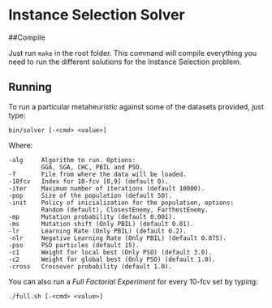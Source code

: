 Instance Selection Solver
=========================

##Compile

Just run `make` in the root folder. This command will compile everything you need to run the different solutions for the Instance Selection problem.

## Running

To run a particular metaheuristic against some of the datasets provided, just type:

	bin/solver [-<cmd> <value>]

Where:

	-alg     Algorithm to run. Options:
	         GGA, SGA, CHC, PBIL and PSO.
	-f       File from where the data will be loaded.
	-10fcv   Index for 10-fcv [0,9] (default 0).
	-iter    Maximum number of iterations (default 10000).
	-pop     Size of the population (default 50).
	-init    Policy of inicialization for the population, options:
	         Random (default), ClosestEnemy, FarthestEnemy.
	-mp      Mutation probability (default 0.001).
	-ms      Mutation shift (Only PBIL) (default 0.01).
	-lr      Learning Rate (Only PBIL) (default 0.2).
	-nlr     Negative Learning Rate (Only PBIL) (default 0.075).
	-pso     PSO particles (default 15).
	-c1      Weight for local best (Only PSO) (default 3.0).
	-c2      Weight for global best (Only PSO) (default 1.0).
	-cross   Crossover probability (default 1.0).

You can also run a *Full Factorial Experiment* for every 10-fcv set by typing:

	./full.sh [-<cmd> <value>]
